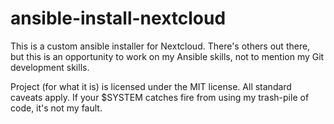 # ansible-install-nextcloud
This is a custom ansible installer for Nextcloud.  There's others out
there, but this is an opportunity to work on my Ansible skills, not to
mention my Git development skills.

Project (for what it is) is licensed under the MIT license.  All standard
caveats apply.  If your $SYSTEM catches fire from using my trash-pile of
code, it's not my fault.

